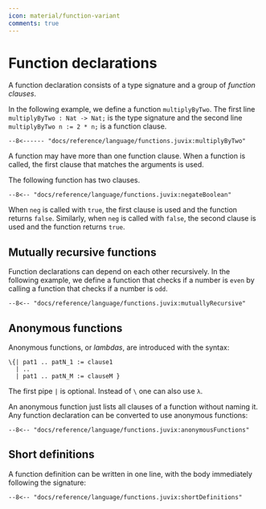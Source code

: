 ```yaml
---
icon: material/function-variant
comments: true
---
```


# Function declarations

A function declaration consists of a type signature and a group of
_function clauses_.

In the following example, we define a function `multiplyByTwo`. The
first line `multiplyByTwo : Nat -> Nat;` is the type signature and the
second line `multiplyByTwo n := 2 * n;` is a function clause.

```juvix
--8<------ "docs/reference/language/functions.juvix:multiplyByTwo"
```

A function may have more than one function clause. When a function is
called, the first clause that matches the arguments is used.

The following function has two clauses.

```juvix
--8<-- "docs/reference/language/functions.juvix:negateBoolean"
```

When `neg` is called with `true`, the first clause is used and the function
returns `false`. Similarly, when `neg` is called with `false`, the second clause
is used and the function returns `true`.

## Mutually recursive functions

Function declarations can depend on each other recursively. In the
following example, we define a function that checks if a number is
`even` by calling a function that checks if a number is `odd`.

```juvix
--8<-- "docs/reference/language/functions.juvix:mutuallyRecursive"
```

## Anonymous functions

Anonymous functions, or _lambdas_, are introduced with the syntax:

```juvix
\{| pat1 .. patN_1 := clause1
  | ..
  | pat1 .. patN_M := clauseM }
```

The first pipe `|` is optional. Instead of `\` one can also use `λ`.

An anonymous function just lists all clauses of a function without
naming it. Any function declaration can be converted to use anonymous
functions:

```juvix
--8<-- "docs/reference/language/functions.juvix:anonymousFunctions"
```

## Short definitions

A function definition can be written in one line, with the body
immediately following the signature:

```juvix
--8<-- "docs/reference/language/functions.juvix:shortDefinitions"
```
